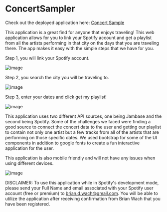 # ConcertSampler

Check out the deployed application here: [Concert Sample](https://briandwach.github.io/concertsampler/)

This application is a great find for anyone that enjoys traveling! This web application allows for you to link your Spotify account and get a playlist from all the artists performing in that city on the days that you are traveling there. The app makes it easy with the simple steps that we have for you.

 Step 1, you will link your Spotify account. 

 ![image](https://github.com/Magicaryn/ConcertSampler/assets/150097400/4dc40ded-826d-4921-8b95-e6e32d70ad33)

 Step 2, you search the city you will be traveling to. 

![image](https://github.com/Magicaryn/ConcertSampler/assets/150097400/ce1d6c8a-20d6-4872-bf28-f9f3bfed829b)

 Step 3, enter your dates and click get my playlist! 

![image](https://github.com/Magicaryn/ConcertSampler/assets/150097400/f1d28249-b9a8-45c1-ae48-92b8dc42542e)

This application uses two different API sources, one being Jambase and the second being Spotify. Some of the challenges we faced were finding a good source to connect the concert data to the user and getting our playlist to contain not only one artist but a few tracks from all of the artists that are performing on those specific dates. We used bootstrap for some of the UI components in addition to google fonts to create a fun interactive application for the user.

This application is also mobile friendly and will not have any issues when using different devices.

![image](https://github.com/Magicaryn/ConcertSampler/assets/150097400/c03a72e4-631d-4a85-8b62-9da60957628c)

DISCLAIMER: To use this application while in Spotify's development mode, please send your Full Name and email associated with your Spotify user account (free or premium) to brian.d.wach@gmail.com.  You will be able to utilize the application after receiving confirmation from Brian Wach that you have been registered.
